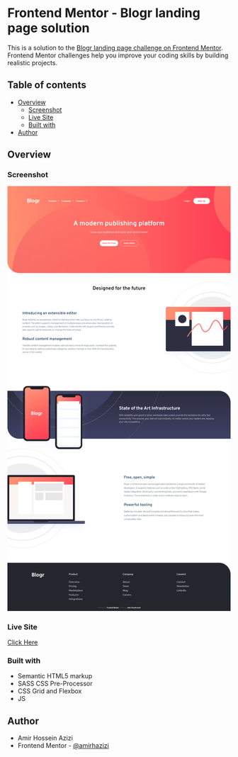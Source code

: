 # Frontend Mentor - Blogr landing page solution

This is a solution to the [Blogr landing page challenge on Frontend Mentor](https://www.frontendmentor.io/challenges/blogr-landing-page-EX2RLAApP). Frontend Mentor challenges help you improve your coding skills by building realistic projects.

## Table of contents

- [Overview](#overview)
  - [Screenshot](#screenshot)
  - [Live Site](#livesite)
  - [Built with](#built-with)
- [Author](#author)

## Overview

### Screenshot

![screenshot of project](./images/screenshot.png)

### Live Site

[Click Here](https://steady-cucurucho-fd21b4.netlify.app/)

### Built with

- Semantic HTML5 markup
- SASS CSS Pre-Processor
- CSS Grid and Flexbox
- JS

## Author

- Amir Hossein Azizi
- Frontend Mentor - [@amirhazizi](https://www.frontendmentor.io/profile/amirhazizi)

